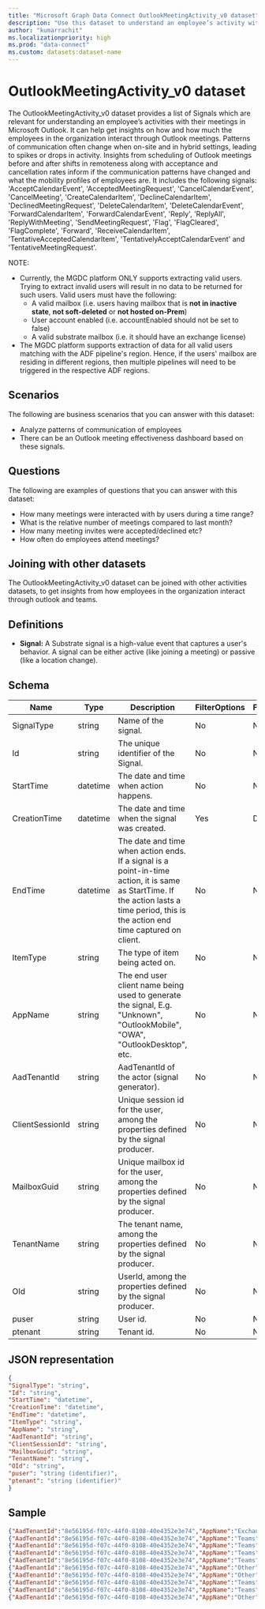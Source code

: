 ```yaml
---
title: "Microsoft Graph Data Connect OutlookMeetingActivity_v0 dataset"
description: "Use this dataset to understand an employee’s activity with their meetings in Microsoft Outlooks."
author: "kumarrachit"
ms.localizationpriority: high
ms.prod: "data-connect"
ms.custom: datasets:dataset-name
---
```


# OutlookMeetingActivity_v0 dataset

The OutlookMeetingActivity_v0 dataset provides a list of Signals which are relevant for understanding an employee’s activities with their meetings in Microsoft Outlook. It can help get insights on how and how much the employees in the organization interact through Outlook meetings.  Patterns of communication often change when on-site and in hybrid settings, leading to spikes or drops in activity. Insights from scheduling of Outlook meetings before and after shifts in remoteness along with acceptance and cancellation rates inform if the communication patterns have changed and what the mobility profiles of employees are. It includes the following signals: 'AcceptCalendarEvent', 'AcceptedMeetingRequest', 'CancelCalendarEvent', 'CancelMeeting', 'CreateCalendarItem', 'DeclineCalendarItem', 'DeclinedMeetingRequest', 'DeleteCalendarItem', 'DeleteCalendarEvent', 'ForwardCalendarItem', 'ForwardCalendarEvent', 'Reply', 'ReplyAll', 'ReplyWithMeeting', 'SendMeetingRequest', 'Flag', 'FlagCleared', 'FlagComplete', 'Forward', 'ReceiveCalendarItem', 'TentativeAcceptedCalendarItem', 'TentativelyAcceptCalendarEvent' and 'TentativeMeetingRequest'. 

NOTE:

- Currently, the MGDC platform ONLY supports extracting valid users. Trying to extract invalid users will result in no data to be returned for such users. Valid users must have the following:
    * A valid mailbox (i.e. users having mailbox that is **not in inactive state**, **not soft-deleted** or **not hosted on-Prem**)
    * User account enabled (i.e. accountEnabled should not be set to false)
    * A valid substrate mailbox (i.e. it should have an exchange license)
- The MGDC platform supports extraction of data for all valid users matching with the ADF pipeline's region. Hence, if the users' mailbox are residing in different regions, then multiple pipelines will need to be triggered in the respective ADF regions.

## Scenarios

The following are business scenarios that you can answer with this dataset:

- Analyze patterns of communication of employees 
- There can be an Outlook meeting effectiveness dashboard based on these signals.

## Questions

The following are examples of questions that you can answer with this dataset:

- How many meetings were interacted with by users during a time range? 
- What is the relative number of meetings compared to last month?  
- How many meeting invites were accepted/declined etc?  
- How often do employees attend meetings? 

## Joining with other datasets

The OutlookMeetingActivity_v0 dataset can be joined with other activities datasets, to get insights from how employees in the organization interact through outlook and teams. 

## Definitions

- **Signal:**  A Substrate signal is a high-value event that captures a user's behavior. A signal can be either active (like joining a meeting) or passive (like a location change).


## Schema

| Name  | Type  |  Description  |  FilterOptions  |  FilterType  |
| ----------- | ----------- | ----------- | ----------- | ----------- |
| SignalType | string | Name of the signal. | No | None |
| Id | string | The unique identifier of the Signal. | No | None |
| StartTime | datetime | The date and time when action happens. | No | None |
| CreationTime | datetime | The date and time when the signal was created. | Yes | Date |
| EndTime | datetime | The date and time when action ends. If a signal is a point-in-time action, it is same as StartTime. If the action lasts a time period, this is the action end time captured on client. | No | None|
| ItemType | string | The type of item being acted on. | No | None |
| AppName | string | The end user client name being used to generate the signal, E.g. "Unknown", "OutlookMobile", "OWA", "OutlookDesktop", etc. | No | None |
| AadTenantId | string | AadTenantId of the actor (signal generator). | No | None |
| ClientSessionId | string | Unique session id for the user, among the properties defined by the signal producer. | No | None |
| MailboxGuid | string | Unique mailbox id for the user, among the properties defined by the signal producer. | No | None |
| TenantName | string | The tenant name, among the properties defined by the signal producer. | No | None|
| OId | string | UserId, among the properties defined by the signal producer. | No | None |
| puser | string | User id. | No  | None |
| ptenant | string |  Tenant id. | No | None |

## JSON representation

```json
{
"SignalType": "string", 
"Id": "string", 
"StartTime": "datetime", 
"CreationTime": "datetime", 
"EndTime": "datetime", 
"ItemType": "string", 
"AppName": "string", 
"AadTenantId": "string", 
"ClientSessionId": "string",  
"MailboxGuid": "string",  
"TenantName": "string",  
"OId": "string", 
"puser": "string (identifier)", 
"ptenant": "string (identifier)"
}
```

## Sample

```json
{"AadTenantId":"8e56195d-f07c-44f0-8108-40e4352e3e74","AppName":"Exchange","CreationTime":"2023-07-05T09:26:48Z","ClientSessionId":"5361c1fa-5a77-4ec0-9498-8f572b60fcae","MailboxGuid":"2a97d8eb-fcc5-4645-a4ad-d163490b2edb","OId":"e530bf91-e844-4369-a808-e0d12b1008cd","TenantName":"euclidtest21.onmicrosoft.com","EndTime":"2023-07-05T09:26:48Z","Id":"AAMkADJhOTdkOGViLWZjYzUtNDY0NS1hNGFkLWQxNjM0OTBiMmVkYgBGAAAAAABfknVfDfJURqxOuHBzEhFGBwCa8HKSWYdiSZsHkjRYM1qIAAAAAAEwAACa8HKSWYdiSZsHkjRYM1qIAARQA2tZAAA=","ItemType":"Microsoft.OutlookServices.SignalItemType'Calendar'","SignalType":"AcceptedMeetingRequest","StartTime":"2023-07-05T09:26:48Z","ptenant":"8e56195d-f07c-44f0-8108-40e4352e3e74","puser":"e530bf91-e844-4369-a808-e0d12b1008cd"} 
{"AadTenantId":"8e56195d-f07c-44f0-8108-40e4352e3e74","AppName":"Teams","CreationTime":"2023-06-26T06:59:19Z","ClientSessionId":"0deb8e0a-8751-474f-83d1-56b0a1aaff1e","MailboxGuid":"2a97d8eb-fcc5-4645-a4ad-d163490b2edb","OId":"e530bf91-e844-4369-a808-e0d12b1008cd","TenantName":"euclidtest21.onmicrosoft.com","EndTime":"2023-06-26T06:59:19Z","Id":"AAMkADJhOTdkOGViLWZjYzUtNDY0NS1hNGFkLWQxNjM0OTBiMmVkYgBGAAAAAABfknVfDfJURqxOuHBzEhFGBwCa8HKSWYdiSZsHkjRYM1qIAAAAAAEwAACa8HKSWYdiSZsHkjRYM1qIAARJYjF4AAA=","ItemType":"Microsoft.OutlookServices.SignalItemType'Calendar'","SignalType":"SendMeetingRequest","StartTime":"2023-06-26T06:59:19Z","ptenant":"8e56195d-f07c-44f0-8108-40e4352e3e74","puser":"e530bf91-e844-4369-a808-e0d12b1008cd"} 
{"AadTenantId":"8e56195d-f07c-44f0-8108-40e4352e3e74","AppName":"Teams","CreationTime":"2023-06-26T06:59:58Z","ClientSessionId":"32927f8d-877d-4748-9bad-6db02946bb9e","MailboxGuid":"2a97d8eb-fcc5-4645-a4ad-d163490b2edb","OId":"e530bf91-e844-4369-a808-e0d12b1008cd","TenantName":"euclidtest21.onmicrosoft.com","EndTime":"2023-06-26T06:59:58Z","Id":"AAMkADJhOTdkOGViLWZjYzUtNDY0NS1hNGFkLWQxNjM0OTBiMmVkYgBGAAAAAABfknVfDfJURqxOuHBzEhFGBwCa8HKSWYdiSZsHkjRYM1qIAAAAAAEwAACa8HKSWYdiSZsHkjRYM1qIAARJYjF7AAA=","ItemType":"Microsoft.OutlookServices.SignalItemType'Calendar'","SignalType":"SendMeetingRequest","StartTime":"2023-06-26T06:59:58Z","ptenant":"8e56195d-f07c-44f0-8108-40e4352e3e74","puser":"e530bf91-e844-4369-a808-e0d12b1008cd"} 
{"AadTenantId":"8e56195d-f07c-44f0-8108-40e4352e3e74","AppName":"Teams","CreationTime":"2023-06-26T07:00:40Z","ClientSessionId":"32927f8d-877d-4748-9bad-6db02946bb9e","MailboxGuid":"2a97d8eb-fcc5-4645-a4ad-d163490b2edb","OId":"e530bf91-e844-4369-a808-e0d12b1008cd","TenantName":"euclidtest21.onmicrosoft.com","EndTime":"2023-06-26T07:00:39Z","Id":"AAMkADJhOTdkOGViLWZjYzUtNDY0NS1hNGFkLWQxNjM0OTBiMmVkYgBGAAAAAABfknVfDfJURqxOuHBzEhFGBwCa8HKSWYdiSZsHkjRYM1qIAAAAAAEwAACa8HKSWYdiSZsHkjRYM1qIAARJYjF_AAA=","ItemType":"Microsoft.OutlookServices.SignalItemType'Calendar'","SignalType":"SendMeetingRequest","StartTime":"2023-06-26T07:00:39Z","ptenant":"8e56195d-f07c-44f0-8108-40e4352e3e74","puser":"e530bf91-e844-4369-a808-e0d12b1008cd"} 
{"AadTenantId":"8e56195d-f07c-44f0-8108-40e4352e3e74","AppName":"Teams","CreationTime":"2023-06-26T07:01:26Z","ClientSessionId":"92ca96fe-2325-4ffe-9f6e-e5acfd7a60a6","MailboxGuid":"2a97d8eb-fcc5-4645-a4ad-d163490b2edb","OId":"e530bf91-e844-4369-a808-e0d12b1008cd","TenantName":"euclidtest21.onmicrosoft.com","EndTime":"2023-06-26T07:01:26Z","Id":"AAMkADJhOTdkOGViLWZjYzUtNDY0NS1hNGFkLWQxNjM0OTBiMmVkYgBGAAAAAABfknVfDfJURqxOuHBzEhFGBwCa8HKSWYdiSZsHkjRYM1qIAAAAAAEwAACa8HKSWYdiSZsHkjRYM1qIAARJYjGBAAA=","ItemType":"Microsoft.OutlookServices.SignalItemType'Calendar'","SignalType":"SendMeetingRequest","StartTime":"2023-06-26T07:01:26Z","ptenant":"8e56195d-f07c-44f0-8108-40e4352e3e74","puser":"e530bf91-e844-4369-a808-e0d12b1008cd"} 
{"AadTenantId":"8e56195d-f07c-44f0-8108-40e4352e3e74","AppName":"Other","CreationTime":"2023-06-26T09:48:21Z","ClientSessionId":"43477fe7-9700-459e-8323-e0809b48e62d","MailboxGuid":"2a97d8eb-fcc5-4645-a4ad-d163490b2edb","OId":"e530bf91-e844-4369-a808-e0d12b1008cd","TenantName":"euclidtest21.onmicrosoft.com","EndTime":"2023-06-26T09:48:21Z","Id":"AAMkADJhOTdkOGViLWZjYzUtNDY0NS1hNGFkLWQxNjM0OTBiMmVkYgBGAAAAAABfknVfDfJURqxOuHBzEhFGBwCa8HKSWYdiSZsHkjRYM1qIAAAAAAEwAACa8HKSWYdiSZsHkjRYM1qIAARJYjGEAAA=","ItemType":"Microsoft.OutlookServices.SignalItemType'Calendar'","SignalType":"SendMeetingRequest","StartTime":"2023-06-26T09:48:21Z","ptenant":"8e56195d-f07c-44f0-8108-40e4352e3e74","puser":"e530bf91-e844-4369-a808-e0d12b1008cd"} 
{"AadTenantId":"8e56195d-f07c-44f0-8108-40e4352e3e74","AppName":"Other","CreationTime":"2023-06-26T09:48:23Z","ClientSessionId":"43477fe7-9700-459e-8323-e0809b48e62d","MailboxGuid":"2a97d8eb-fcc5-4645-a4ad-d163490b2edb","OId":"e530bf91-e844-4369-a808-e0d12b1008cd","TenantName":"euclidtest21.onmicrosoft.com","EndTime":"2023-06-26T09:48:23Z","Id":"AAMkADJhOTdkOGViLWZjYzUtNDY0NS1hNGFkLWQxNjM0OTBiMmVkYgBGAAAAAABfknVfDfJURqxOuHBzEhFGBwCa8HKSWYdiSZsHkjRYM1qIAAAAAAEwAACa8HKSWYdiSZsHkjRYM1qIAARJYjGHAAA=","ItemType":"Microsoft.OutlookServices.SignalItemType'Calendar'","SignalType":"SendMeetingRequest","StartTime":"2023-06-26T09:48:23Z","ptenant":"8e56195d-f07c-44f0-8108-40e4352e3e74","puser":"e530bf91-e844-4369-a808-e0d12b1008cd"} 
{"AadTenantId":"8e56195d-f07c-44f0-8108-40e4352e3e74","AppName":"Teams","CreationTime":"2023-06-27T05:48:10Z","ClientSessionId":"e1e72e9d-269b-4533-8988-999c20b0ee2d","MailboxGuid":"2a97d8eb-fcc5-4645-a4ad-d163490b2edb","OId":"e530bf91-e844-4369-a808-e0d12b1008cd","TenantName":"euclidtest21.onmicrosoft.com","EndTime":"2023-06-27T05:48:10Z","Id":"AAMkADJhOTdkOGViLWZjYzUtNDY0NS1hNGFkLWQxNjM0OTBiMmVkYgBGAAAAAABfknVfDfJURqxOuHBzEhFGBwCa8HKSWYdiSZsHkjRYM1qIAAAAAAEwAACa8HKSWYdiSZsHkjRYM1qIAARKXHv7AAA=","ItemType":"Microsoft.OutlookServices.SignalItemType'Calendar'","SignalType":"SendMeetingRequest","StartTime":"2023-06-27T05:48:10Z","ptenant":"8e56195d-f07c-44f0-8108-40e4352e3e74","puser":"e530bf91-e844-4369-a808-e0d12b1008cd"} 
{"AadTenantId":"8e56195d-f07c-44f0-8108-40e4352e3e74","AppName":"Teams","CreationTime":"2023-06-27T05:48:35Z","ClientSessionId":"c63534d8-02ea-4735-8898-f23dbd575f54","MailboxGuid":"2a97d8eb-fcc5-4645-a4ad-d163490b2edb","OId":"e530bf91-e844-4369-a808-e0d12b1008cd","TenantName":"euclidtest21.onmicrosoft.com","EndTime":"2023-06-27T05:48:35Z","Id":"AAMkADJhOTdkOGViLWZjYzUtNDY0NS1hNGFkLWQxNjM0OTBiMmVkYgBGAAAAAABfknVfDfJURqxOuHBzEhFGBwCa8HKSWYdiSZsHkjRYM1qIAAAAAAEwAACa8HKSWYdiSZsHkjRYM1qIAARKXHv_AAA=","ItemType":"Microsoft.OutlookServices.SignalItemType'Calendar'","SignalType":"SendMeetingRequest","StartTime":"2023-06-27T05:48:35Z","ptenant":"8e56195d-f07c-44f0-8108-40e4352e3e74","puser":"e530bf91-e844-4369-a808-e0d12b1008cd"} 
{"AadTenantId":"8e56195d-f07c-44f0-8108-40e4352e3e74","AppName":"Other","CreationTime":"2023-06-27T06:53:06Z","ClientSessionId":"c24cb9a9-6bae-4eaa-bdd6-63edbd604bf9","MailboxGuid":"2a97d8eb-fcc5-4645-a4ad-d163490b2edb","OId":"e530bf91-e844-4369-a808-e0d12b1008cd","TenantName":"euclidtest21.onmicrosoft.com","EndTime":"2023-06-27T06:53:06Z","Id":"AAMkADJhOTdkOGViLWZjYzUtNDY0NS1hNGFkLWQxNjM0OTBiMmVkYgBGAAAAAABfknVfDfJURqxOuHBzEhFGBwCa8HKSWYdiSZsHkjRYM1qIAAAAAAEwAACa8HKSWYdiSZsHkjRYM1qIAARKXHwBAAA=","ItemType":"Microsoft.OutlookServices.SignalItemType'Calendar'","SignalType":"SendMeetingRequest","StartTime":"2023-06-27T06:53:06Z","ptenant":"8e56195d-f07c-44f0-8108-40e4352e3e74","puser":"e530bf91-e844-4369-a808-e0d12b1008cd"} 
```
